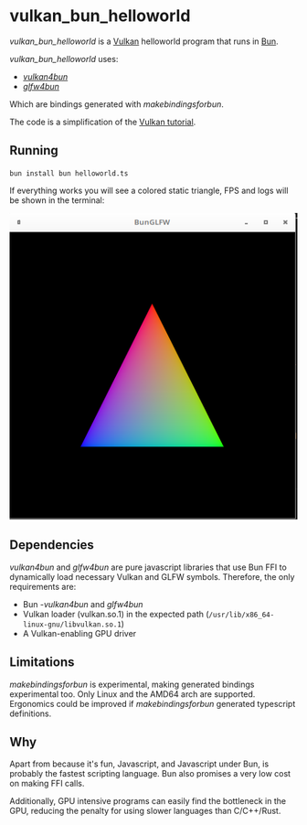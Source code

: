 # vulkan_bun_helloworld

*vulkan_bun_helloworld* is a [Vulkan](https://www.vulkan.org/) helloworld program that runs in [Bun](https://bun.sh/).

*vulkan_bun_helloworld* uses:
- [*vulkan4bun*](https://github.com/davidmanzanares/vulkan4bun)
- [*glfw4bun*](https://github.com/davidmanzanares/glfw4bun)

Which are bindings generated with *makebindingsforbun*.

The code is a simplification of the [Vulkan tutorial](https://vulkan-tutorial.com/).

## Running

`
bun install
bun helloworld.ts
`

If everything works you will see a colored static triangle, FPS and logs will be shown in the terminal:

![working example](https://github.com/davidmanzanares/vulkan_bun_helloworld/blob/master/result.png?raw=true)


## Dependencies

*vulkan4bun* and *glfw4bun* are pure javascript libraries that use Bun FFI to dynamically load necessary Vulkan and GLFW symbols. Therefore, the only requirements are:
- Bun
-*vulkan4bun* and *glfw4bun*
- Vulkan loader (vulkan.so.1) in the expected path (`/usr/lib/x86_64-linux-gnu/libvulkan.so.1`)
- A Vulkan-enabling GPU driver

## Limitations

*makebindingsforbun* is experimental, making generated bindings experimental too. Only Linux and the AMD64 arch are supported. Ergonomics could be improved if *makebindingsforbun* generated typescript definitions.

## Why

Apart from because it's fun, Javascript, and Javascript under Bun, is probably the fastest scripting language. Bun also promises a very low cost on making FFI calls.

Additionally, GPU intensive programs can easily find the bottleneck in the GPU, reducing the penalty for using slower languages than C/C++/Rust. 